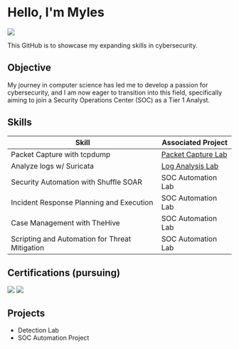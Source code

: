 # Hello, I'm Myles
<a href="https://www.linkedin.com/in/mylesvendryes"><img src="https://img.shields.io/badge/-LinkedIn-0072b1?&style=for-the-badge&logo=linkedin&logoColor=white" /></a>

This GitHub is to showcase my expanding skills in cybersecurity.

## Objective

My journey in computer science has led me to develop a passion for cybersecurity, and I am now eager to transition into this field, specifically aiming to join a Security Operations Center (SOC) as a Tier 1 Analyst.

## Skills

| Skill                                         | Associated Project         |
|-----------------------------------------------|----------------------------|
| Packet Capture with tcpdump                   | <a href="https://github.com/mylesv3/packet_capture">Packet Capture Lab</a>|
| Analyze logs w/ Suricata                      | <a href="https://github.com/mylesv3/suricata_logs">Log Analysis Lab</a>|
| Security Automation with Shuffle SOAR         | SOC Automation Lab|
| Incident Response Planning and Execution      | SOC Automation Lab|
| Case Management with TheHive                  | SOC Automation Lab|
| Scripting and Automation for Threat Mitigation | SOC Automation Lab|


## Certifications (pursuing)
<div>
<img src="https://img.shields.io/badge/-Security%2B-FF0000?&style=for-the-badge&logo=CompTIA&logoColor=white" />
<img src="https://img.shields.io/badge/-Network%2B-007ACC?&style=for-the-badge&logo=CompTIA&logoColor=white" />
</div>

## Projects
- Detection Lab
- SOC Automation Project
